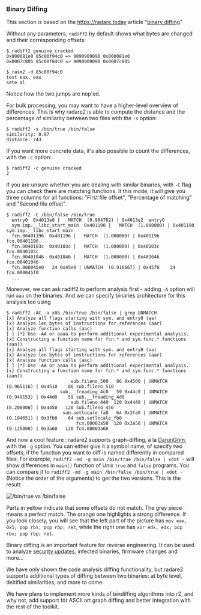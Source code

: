 ### Binary Diffing

This section is based on the <https://radare.today> article "[binary diffing](https://radareorg.github.io/blog/posts/binary-diffing/)"

Without any parameters, `radiff2` by default shows what bytes are changed and their corresponding offsets:

```
$ radiff2 genuine cracked
0x000081e0 85c00f94c0 => 9090909090 0x000081e0
0x0007c805 85c00f84c0 => 9090909090 0x0007c805

$ rasm2 -d 85c00f94c0
test eax, eax
sete al
```

Notice how the two jumps are nop'ed.

For bulk processing, you may want to have a higher-level overview of differences. This is why radare2 is able to compute the distance and the percentage of similarity between two files with the `-s` option:

```
$ radiff2 -s /bin/true /bin/false
similarity: 0.97
distance: 743
```

If you want more concrete data, it's also possible to count the differences, with the `-c` option:

```
$ radiff2 -c genuine cracked
2
```

If you are unsure whether you are dealing with similar binaries, with `-C` flag you can check there are matching functions. It this mode, it will give you three columns for all functions: "First file offset", "Percentage of matching" and "Second file offset".

```
$ radiff2 -C /bin/false /bin/true
  entry0  0x4013e8 |   MATCH  (0.904762) | 0x4013e2  entry0
  sym.imp.__libc_start_main  0x401190 |   MATCH  (1.000000) | 0x401190  sym.imp.__libc_start_main
  fcn.00401196  0x401196 |   MATCH  (1.000000) | 0x401196  fcn.00401196
  fcn.0040103c  0x40103c |   MATCH  (1.000000) | 0x40103c  fcn.0040103c
  fcn.00401046  0x401046 |   MATCH  (1.000000) | 0x401046  fcn.00401046
  fcn.000045e0   24 0x45e0 | UNMATCH  (0.916667) | 0x45f0    24 fcn.000045f0
  ...
```

Moreover, we can ask radiff2 to perform analysis first - adding `-A` option will run `aaa` on the binaries.
And we can specify binaries architecture for this analysis too using

```
$ radiff2 -AC -a x86 /bin/true /bin/false | grep UNMATCH
[x] Analyze all flags starting with sym. and entry0 (aa)
[x] Analyze len bytes of instructions for references (aar)
[x] Analyze function calls (aac)
[ ] [*] Use -AA or aaaa to perform additional experimental analysis.
[x] Constructing a function name for fcn.* and sym.func.* functions (aan))
[x] Analyze all flags starting with sym. and entry0 (aa)
[x] Analyze len bytes of instructions for references (aar)
[x] Analyze function calls (aac)
[ ] [*] Use -AA or aaaa to perform additional experimental analysis.
[x] Constructing a function name for fcn.* and sym.func.* functions (aan))
                        sub.fileno_500   86 0x4500 | UNMATCH  (0.965116) | 0x4510    86 sub.fileno_510
                    sub.__freading_4c0   59 0x44c0 | UNMATCH  (0.949153) | 0x44d0    59 sub.__freading_4d0
                        sub.fileno_440  120 0x4440 | UNMATCH  (0.200000) | 0x4450   120 sub.fileno_450
                     sub.setlocale_fa0   64 0x3fa0 | UNMATCH  (0.104651) | 0x3fb0    64 sub.setlocale_fb0
                          fcn.00003a50  120 0x3a50 | UNMATCH  (0.125000) | 0x3a60   120 fcn.00003a60
```

And now a cool feature : radare2 supports graph-diffing, à la [DarunGrim](http://www.darungrim.org/), with the `-g` option. You can either give it a symbol name, of specify two offsets, if the function you want to diff is named differently in compared files. For example, `radiff2 -md -g main /bin/true /bin/false | xdot -` will show differences in `main()` function of Unix `true` and `false` programs. You can compare it to `radiff2 -md -g main /bin/false /bin/true | xdot -` (Notice the order of the arguments) to get the two versions.
This is the result:

![/bin/true vs /bin/false](img/true_false2.png)

Parts in yellow indicate that some offsets do not match. The grey piece means a perfect match. The orange one highlights a strong difference. If you look closely, you will see that the left part of the picture has `mov eax, 0x1; pop rbx; pop rbp; ret`, while the right one has `xor edx, edx; pop rbx; pop rbp; ret`.

Binary diffing is an important feature for reverse engineering. It can be used to analyze [security updates](https://en.wikipedia.org/wiki/Patch_Tuesday), infected binaries, firmware changes and more...

We have only shown the code analysis diffing functionality, but radare2 supports additional types of diffing between two binaries: at byte level, deltified similarities, and more to come.

We have plans to implement more kinds of bindiffing algorithms into r2, and why not, add support for ASCII art graph diffing and better integration with the rest of the toolkit.
